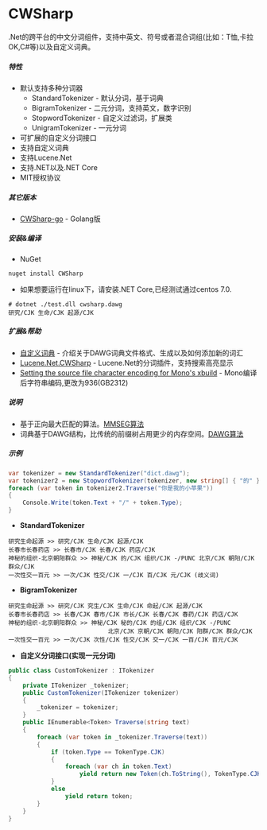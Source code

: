 CWSharp
===
.Net的跨平台的中文分词组件，支持中英文、符号或者混合词组(比如：T恤,卡拉OK,C#等)以及自定义词典。

##### 特性
- 默认支持多种分词器
	- StandardTokenizer - 默认分词，基于词典
	- BigramTokenizer - 二元分词，支持英文，数字识别
	- StopwordTokenizer - 自定义过滤词，扩展类
	- UnigramTokenizer - 一元分词
- 可扩展的自定义分词接口
- 支持自定义词典
- 支持Lucene.Net
- 支持.NET以及.NET Core
- MIT授权协议

##### 其它版本
- [CWSharp-go](https://github.com/zhengchun/cwsharp-go) - Golang版

##### 安装&编译
- NuGet
```
nuget install CWSharp 
```

- 如果想要运行在linux下，请安装.NET Core,已经测试通过centos 7.0.

```
# dotnet ./test.dll cwsharp.dawg
研究/CJK 生命/CJK 起源/CJK
```

##### 扩展&帮助
- [自定义词典](https://github.com/zhengchun/CWSharp/tree/master/data) - 介绍关于DAWG词典文件格式、生成以及如何添加新的词汇
- [Lucene.Net.CWSharp](https://github.com/zhengchun/CWSharp/tree/master/contrib/LuceneNet) - Lucene.Net的分词插件，支持搜索高亮显示
- [Setting the source file character encoding for Mono's xbuild](http://stackoverflow.com/questions/6520919/setting-the-source-file-character-encoding-for-monos-xbuild) - Mono编译后字符串编码,更改为936(GB2312)

##### 说明
- 基于正向最大匹配的算法。[MMSEG算法](http://technology.chtsai.org/mmseg/)
- 词典基于DAWG结构，比传统的前缀树占用更少的内存空间。[DAWG算法](https://en.wikipedia.org/wiki/Deterministic_acyclic_finite_state_automaton)

##### 示例

```c#
var tokenizer = new StandardTokenizer("dict.dawg");
var tokenizer2 = new StopwordTokenizer(tokenizer, new string[] { "的" });
foreach (var token in tokenizer2.Traverse("你是我的小苹果"))
{
	Console.Write(token.Text + "/" + token.Type);
}
```

- **StandardTokenizer**
```
研究生命起源 >> 研究/CJK 生命/CJK 起源/CJK
长春市长春药店 >> 长春市/CJK 长春/CJK 药店/CJK
神秘的组织-北京朝阳群众 >> 神秘/CJK 的/CJK 组织/CJK -/PUNC 北京/CJK 朝阳/CJK 群众/CJK
一次性交一百元 >> 一次/CJK 性交/CJK 一/CJK 百/CJK 元/CJK (歧义词)
```

- **BigramTokenizer**
```
研究生命起源 >> 研究/CJK 究生/CJK 生命/CJK 命起/CJK 起源/CJK
长春市长春药店 >> 长春/CJK 春市/CJK 市长/CJK 长春/CJK 春药/CJK 药店/CJK
神秘的组织-北京朝阳群众 >> 神秘/CJK 秘的/CJK 的组/CJK 组织/CJK -/PUNC 
							北京/CJK 京朝/CJK 朝阳/CJK 阳群/CJK 群众/CJK
一次性交一百元 >> 一次/CJK 次性/CJK 性交/CJK 交一/CJK 一百/CJK 百元/CJK
```

- **自定义分词接口(实现一元分词)**
```c#
public class CustomTokenizer : ITokenizer
{
	private ITokenizer _tokenizer;
	public CustomTokenizer(ITokenizer tokenizer)
	{
		_tokenizer = tokenizer;
	}
	public IEnumerable<Token> Traverse(string text)
	{
		foreach (var token in _tokenizer.Traverse(text))
		{
			if (token.Type == TokenType.CJK)
			{
				foreach (var ch in token.Text)
					yield return new Token(ch.ToString(), TokenType.CJK);
			}
			else
				yield return token;
		}
	}
}
```